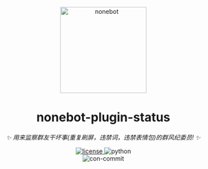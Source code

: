 <!-- markdownlint-disable MD033 MD036 MD041 -->

<p align="center">
  <a href="https://v2.nonebot.dev/"><img src="https://v2.nonebot.dev/logo.png" width="200" height="200" alt="nonebot"></a>
</p>

<div align="center">

# nonebot-plugin-status

_✨ 用来监察群友干坏事(重复刷屏，违禁词，违禁表情包)的群风纪委员! ✨_

</div>

<p align="center">
  <a href="https://raw.githubusercontent.com/azidecupric/nonebot-plugin-group-fuukiiin/main/LICENSE">
    <img src="https://img.shields.io/github/license/AzideCupric/nonebot-plugin-group-fuukiiin.svg" alt="license">
  </a>
  <!--a href="https://pypi.python.org/pypi/nonebot-plugin-status">
    <img src="https://img.shields.io/pypi/v/nonebot-plugin-status.svg" alt="pypi">
  </a-->
  <img src="https://img.shields.io/badge/python-3.10+-blue.svg" alt="python">
<br>
  <img src="https://img.shields.io/badge/Conventional%20Commits-1.0.0-%23FE5196?logo=conventionalcommits&logoColor=pink" alt="con-commit">
</p>
